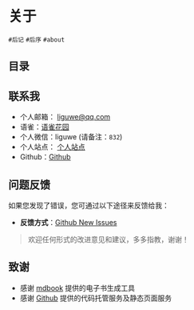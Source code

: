 
# 关于

`#后记`  `#后序`   `#about`  


## 目录
<!-- toc -->
 ## 联系我 

- 个人邮箱： liguwe@qq.com
- 语雀：[语雀花园](https://yuque.com/liguwe)
- 个人微信：liguwe (请备注：`832`)
- 个人站点： [个人站点](https://liguwe.site)
- Github：[Github](http://github.com/liguwe)

## 问题反馈

如果您发现了错误，您可通过以下途径来反馈给我：

- **反馈方式**：[Github New Issues](https://github.com/liguwe/liguwe.github.io/issues/new)

> 欢迎任何形式的改进意见和建议，多多指教，谢谢！

## 致谢

- 感谢 [mdbook](https://rust-lang.github.io/mdBook/) 提供的电子书生成工具
- 感谢 [Github](https://github.com/) 提供的代码托管服务及静态页面服务
